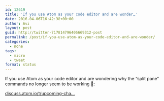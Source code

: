```yaml
---
id: 12619
title: 'If you use Atom as your code editor and are wonder…'
date: 2016-04-06T16:42:38+00:00
author: Avi
layout: post
guid: http://twitter-717814796406669312-post
permalink: /post/if-you-use-atom-as-your-code-editor-and-are-wonder/
categories:
  - none
tags:
  - micro
  - tweet
format: status
---
```

If you use Atom as your code editor and are wondering why the “split pane” commands no longer seem to be working 🤔:

[discuss.atom.io/t/upcoming-cha…](https://discuss.atom.io/t/upcoming-change-to-the-pane-commands-in-v1-6-0/25407)